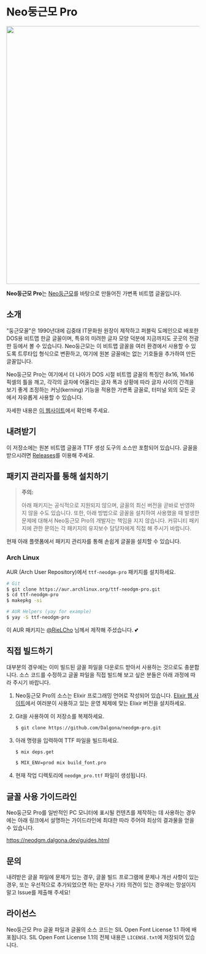 # Neo둥근모 Pro

<img src="https://neodgm.dalgona.dev/assets/images/neodgm_pro_demo.png" width="672">

**Neo둥근모 Pro**는 [Neo둥근모](https://github.com/Dalgona/neodgm)를 바탕으로
만들어진 가변폭 비트맵 글꼴입니다.

## 소개

"둥근모꼴"은 1990년대에 김중태 IT문화원 원장이 제작하고 퍼블릭 도메인으로 배포한
DOS용 비트맵 한글 글꼴이며, 특유의 미려한 글자 모양 덕분에 지금까지도 곳곳의
전광판 등에서 볼 수 있습니다. Neo둥근모는 이 비트맵 글꼴을 여러 환경에서 사용할
수 있도록 트루타입 형식으로 변환하고, 여기에 원본 글꼴에는 없는 기호들을
추가하여 만든 글꼴입니다.

Neo둥근모 Pro는 여기에서 더 나아가 DOS 시절 비트맵 글꼴의 특징인 8x16, 16x16
픽셀의 틀을 깨고, 각각의 글자에 어울리는 글자 폭과 상황에 따라 글자 사이의
간격을 보기 좋게 조정하는 커닝(kerning) 기능을 적용한 가변폭 글꼴로, 터미널
외의 모든 곳에서 자유롭게 사용할 수 있습니다.

자세한 내용은 [이 웹사이트](http://neodgm.dalgona.dev)에서 확인해 주세요.

## 내려받기

이 저장소에는 원본 비트맵 글꼴과 TTF 생성 도구의 소스만 포함되어 있습니다.
글꼴을 받으시려면 [Releases](https://github.com/Dalgona/neodgm-pro/releases)를
이용해 주세요.

## 패키지 관리자를 통해 설치하기

> **주의:**
>
> 아래 패키지는 공식적으로 지원되지 않으며, 글꼴의 최신 버전을 곧바로 반영하지
> 않을 수도 있습니다. 또한, 아래 방법으로 글꼴을 설치하여 사용했을 때 발생한
> 문제에 대해서 Neo둥근모 Pro의 개발자는 책임을 지지 않습니다. 커뮤니티
> 패키지에 관한 문의는 각 패키지의 유지보수 담당자에게 직접 해 주시기 바랍니다.

현재 아래 플랫폼에서 패키지 관리자를 통해 손쉽게 글꼴을 설치할 수 있습니다.

### Arch Linux

AUR (Arch User Repository)에서 `ttf-neodgm-pro` 패키지를 설치하세요.

```bash
# Git
$ git clone https://aur.archlinux.org/ttf-neodgm-pro.git
$ cd ttf-neodgm-pro
$ makepkg -si
```

```bash
# AUR Helpers (yay for example)
$ yay -S ttf-neodgm-pro
```

이 AUR 패키지는 [@RieLCho](https://github.com/RieLCho) 님께서 제작해
주셨습니다. 💕

## 직접 빌드하기

대부분의 경우에는 이미 빌드된 글꼴 파일을 다운로드 받아서 사용하는 것으로도
충분합니다. 소스 코드를 수정하고 글꼴 파일을 직접 빌드해 보고 싶은 분들은 아래
과정에 따라 주시기 바랍니다.

1. Neo둥근모 Pro의 소스는 Elixir 프로그래밍 언어로 작성되어 있습니다. [Elixir
  웹 사이트](https://elixir-lang.org)에서 여러분이 사용하고 있는 운영 체제에
  맞는 Elixir 버전을 설치하세요.

1. Git을 사용하여 이 저장소를 복제하세요.

    ```sh
    $ git clone https://github.com/Dalgona/neodgm-pro.git
    ```

1. 아래 명령을 입력하여 TTF 파일을 빌드하세요.

    ```sh
    $ mix deps.get

    $ MIX_ENV=prod mix build_font.pro
    ``` 

1. 현재 작업 디렉토리에 `neodgm_pro.ttf` 파일이 생성됩니다.

## 글꼴 사용 가이드라인

Neo둥근모 Pro를 일반적인 PC 모니터에 표시될 컨텐츠를 제작하는 데 사용하는
경우에는 아래 링크에서 설명하는 가이드라인에 최대한 따라 주어야 최상의 결과물을
얻을 수 있습니다.

https://neodgm.dalgona.dev/guides.html

## 문의

내려받은 글꼴 파일에 문제가 있는 경우, 글꼴 빌드 프로그램에 문제나 개선 사항이
있는 경우, 또는 우선적으로 추가되었으면 하는 문자나 기타 의견이 있는 경우에는
망설이지 말고 Issue를 제출해 주세요!

## 라이선스

Neo둥근모 Pro 글꼴 파일과 글꼴의 소스 코드는 SIL Open Font License 1.1 하에
배포됩니다. SIL Open Font License 1.1의 전체 내용은 `LICENSE.txt`에 저장되어
있습니다.
